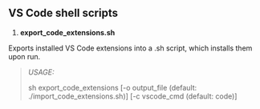 ## VS Code shell scripts

1. **export_code_extensions.sh**

Exports installed VS Code extensions into a .sh script, which installs them upon run.

> *USAGE:* 
> 
> sh export_code_extensions \[-o output_file (default: ./import_code_extensions.sh)\] \[-c vscode_cmd (default: code)\]

